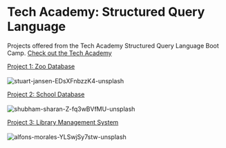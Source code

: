 # Tech Academy: Structured Query Language

 Projects offered from the Tech Academy Structured Query Language Boot Camp.
 [Check out the Tech Academy](https://www.learncodinganywhere.com/)

[Project 1: Zoo Database](https://github.com/thejosharsen/tech-academy/tree/main/SQL/ZooDatabase) <br/> <br/>
![stuart-jansen-EDsXFnbzzK4-unsplash](https://user-images.githubusercontent.com/80072793/129450846-ccfdd438-ad8a-4378-b426-62fe303faf8f.jpg)

[Project 2: School Database](https://github.com/thejosharsen/tech-academy/tree/main/SQL/SchoolDatabase) <br/> <br/>
![shubham-sharan-Z-fq3wBVfMU-unsplash](https://user-images.githubusercontent.com/80072793/129450916-1c9f4c93-4249-463b-97da-bc093fd0a64d.jpg)

[Project 3: Library Management System](https://github.com/thejosharsen/tech-academy/tree/main/SQL/LibraryManagementSystem) <br/> <br/>
![alfons-morales-YLSwjSy7stw-unsplash](https://user-images.githubusercontent.com/80072793/129450959-7666e41f-992c-4def-9415-ab07adf7be47.jpg)
